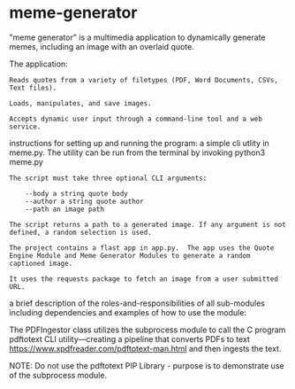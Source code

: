 # meme-generator
"meme generator" is a multimedia application to dynamically generate memes, including an image with an overlaid quote.

The application:

    Reads quotes from a variety of filetypes (PDF, Word Documents, CSVs, Text files).
    
    Loads, manipulates, and save images.

    Accepts dynamic user input through a command-line tool and a web service. 

instructions for setting up and running the program: 
    a simple cli utlity in meme.py. The utility can be run from the terminal by invoking python3 meme.py

    The script must take three optional CLI arguments:

        --body a string quote body
        --author a string quote author
        --path an image path

    The script returns a path to a generated image. If any argument is not defined, a random selection is used.

    The project contains a flast app in app.py.  The app uses the Quote Engine Module and Meme Generator Modules to generate a random captioned image.

    It uses the requests package to fetch an image from a user submitted URL.

a brief description of the roles-and-responsibilities of all sub-modules including dependencies and examples of how to use the module:

The PDFIngestor class utilizes the subprocess module to call the C program pdftotext CLI utility—creating a pipeline that converts PDFs to text <https://www.xpdfreader.com/pdftotext-man.html> and then ingests the text.

NOTE: Do not use the pdftotext PIP Library - purpose is to demonstrate use of the subprocess module.